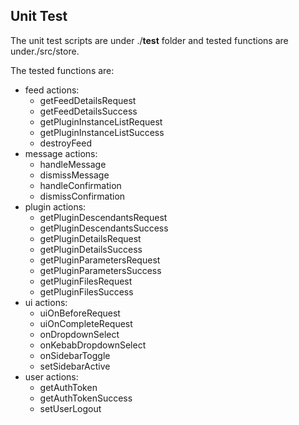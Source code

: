 ## Unit Test

The unit test scripts are under ./__test__ folder and tested functions are under./src/store.

The tested functions are:
* feed actions:
  - getFeedDetailsRequest
  - getFeedDetailsSuccess
  - getPluginInstanceListRequest
  - getPluginInstanceListSuccess
  - destroyFeed
* message actions:
  - handleMessage
  - dismissMessage
  - handleConfirmation
  - dismissConfirmation
* plugin actions:
  - getPluginDescendantsRequest
  -	getPluginDescendantsSuccess
  -	getPluginDetailsRequest
  -	getPluginDetailsSuccess
  -	getPluginParametersRequest
  -	getPluginParametersSuccess
  -	getPluginFilesRequest
  -	getPluginFilesSuccess
* ui actions:
  - uiOnBeforeRequest
  - uiOnCompleteRequest
  - onDropdownSelect
  - onKebabDropdownSelect
  - onSidebarToggle
  - setSidebarActive
* user actions:
  - getAuthToken
  - getAuthTokenSuccess
  - setUserLogout
